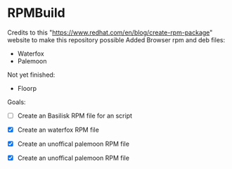 # RPMBuild
Credits to this "https://www.redhat.com/en/blog/create-rpm-package" website to make this repository possible
Added Browser rpm and deb files:

- Waterfox
- Palemoon

Not yet finished:

- Floorp

Goals:
- [ ] Create an Basilisk RPM file for an script
- [X] Create an waterfox RPM file
- [X] Create an unoffical palemoon RPM file
- [X] Create an unoffical palemoon RPM file

